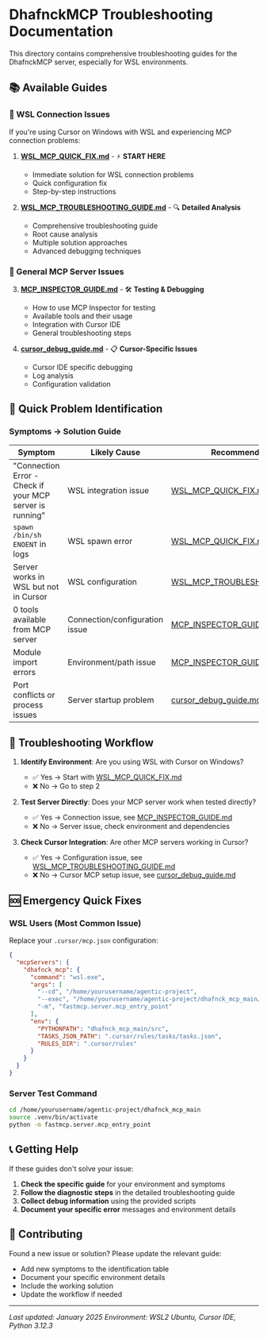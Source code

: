 # DhafnckMCP Troubleshooting Documentation

This directory contains comprehensive troubleshooting guides for the DhafnckMCP server, especially for WSL environments.

## 📚 Available Guides

### 🚨 WSL Connection Issues
If you're using Cursor on Windows with WSL and experiencing MCP connection problems:

1. **[WSL_MCP_QUICK_FIX.md](./WSL_MCP_QUICK_FIX.md)** - ⚡ **START HERE**
   - Immediate solution for WSL connection problems
   - Quick configuration fix
   - Step-by-step instructions

2. **[WSL_MCP_TROUBLESHOOTING_GUIDE.md](./WSL_MCP_TROUBLESHOOTING_GUIDE.md)** - 🔍 **Detailed Analysis**
   - Comprehensive troubleshooting guide
   - Root cause analysis
   - Multiple solution approaches
   - Advanced debugging techniques

### 🔧 General MCP Server Issues

3. **[MCP_INSPECTOR_GUIDE.md](./MCP_INSPECTOR_GUIDE.md)** - 🛠️ **Testing & Debugging**
   - How to use MCP Inspector for testing
   - Available tools and their usage
   - Integration with Cursor IDE
   - General troubleshooting steps

4. **[cursor_debug_guide.md](./cursor_debug_guide.md)** - 📋 **Cursor-Specific Issues**
   - Cursor IDE specific debugging
   - Log analysis
   - Configuration validation

## 🎯 Quick Problem Identification

### Symptoms → Solution Guide

| Symptom | Likely Cause | Recommended Guide |
|---------|--------------|-------------------|
| "Connection Error - Check if your MCP server is running" | WSL integration issue | [WSL_MCP_QUICK_FIX.md](./WSL_MCP_QUICK_FIX.md) |
| `spawn /bin/sh ENOENT` in logs | WSL spawn error | [WSL_MCP_QUICK_FIX.md](./WSL_MCP_QUICK_FIX.md) |
| Server works in WSL but not in Cursor | WSL configuration | [WSL_MCP_TROUBLESHOOTING_GUIDE.md](./WSL_MCP_TROUBLESHOOTING_GUIDE.md) |
| 0 tools available from MCP server | Connection/configuration issue | [MCP_INSPECTOR_GUIDE.md](./MCP_INSPECTOR_GUIDE.md) |
| Module import errors | Environment/path issue | [MCP_INSPECTOR_GUIDE.md](./MCP_INSPECTOR_GUIDE.md) |
| Port conflicts or process issues | Server startup problem | [cursor_debug_guide.md](./cursor_debug_guide.md) |

## 🔄 Troubleshooting Workflow

1. **Identify Environment**: Are you using WSL with Cursor on Windows?
   - ✅ Yes → Start with [WSL_MCP_QUICK_FIX.md](./WSL_MCP_QUICK_FIX.md)
   - ❌ No → Go to step 2

2. **Test Server Directly**: Does your MCP server work when tested directly?
   - ✅ Yes → Connection issue, see [MCP_INSPECTOR_GUIDE.md](./MCP_INSPECTOR_GUIDE.md)
   - ❌ No → Server issue, check environment and dependencies

3. **Check Cursor Integration**: Are other MCP servers working in Cursor?
   - ✅ Yes → Configuration issue, see [WSL_MCP_TROUBLESHOOTING_GUIDE.md](./WSL_MCP_TROUBLESHOOTING_GUIDE.md)
   - ❌ No → Cursor MCP setup issue, see [cursor_debug_guide.md](./cursor_debug_guide.md)

## 🆘 Emergency Quick Fixes

### WSL Users (Most Common Issue)
Replace your `.cursor/mcp.json` configuration:
```json
{
  "mcpServers": {
    "dhafnck_mcp": {
      "command": "wsl.exe",
      "args": [
        "--cd", "/home/yourusername/agentic-project",
        "--exec", "/home/yourusername/agentic-project/dhafnck_mcp_main/.venv/bin/python",
        "-m", "fastmcp.server.mcp_entry_point"
      ],
      "env": {
        "PYTHONPATH": "dhafnck_mcp_main/src",
        "TASKS_JSON_PATH": ".cursor/rules/tasks/tasks.json",
        "RULES_DIR": ".cursor/rules"
      }
    }
  }
}
```

### Server Test Command
```bash
cd /home/yourusername/agentic-project/dhafnck_mcp_main
source .venv/bin/activate
python -m fastmcp.server.mcp_entry_point
```

## 📞 Getting Help

If these guides don't solve your issue:

1. **Check the specific guide** for your environment and symptoms
2. **Follow the diagnostic steps** in the detailed troubleshooting guide
3. **Collect debug information** using the provided scripts
4. **Document your specific error** messages and environment details

## 🔄 Contributing

Found a new issue or solution? Please update the relevant guide:
- Add new symptoms to the identification table
- Document your specific environment details
- Include the working solution
- Update the workflow if needed

---

*Last updated: January 2025*
*Environment: WSL2 Ubuntu, Cursor IDE, Python 3.12.3* 